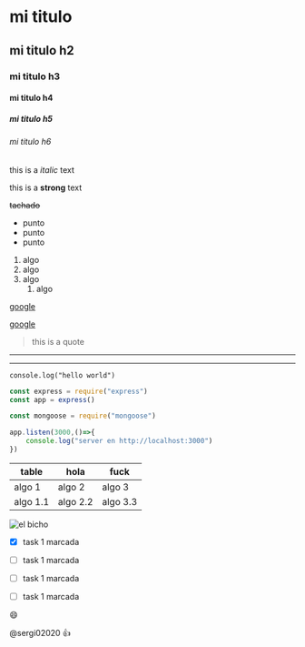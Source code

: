<!--heading-->

# mi titulo
## mi titulo h2
### mi titulo h3
#### mi titulo h4
##### mi titulo h5
###### mi titulo h6


this is a *italic* text

this is a **strong** text

~~tachado~~


<!--unorderlist-->
* punto
* punto
* punto

<!--order list-->

1. algo
2. algo
3. algo
    1. algo

[google](http://www.google.com)

[google](http://www.google.com "link a google")

>this is a quote
___
---

`console.log("hello world")`

```javascript
const express = require("express")
const app = express()

const mongoose = require("mongoose")

app.listen(3000,()=>{
    console.log("server en http://localhost:3000")
})
```

|   table  |    hola    |   fuck    |
|----------|-----------|------------|
|   algo 1  |algo 2 |   algo 3  |
|   algo 1.1    |  algo 2.2 | algo 3.3  |


![el bicho](https://hips.hearstapps.com/hmg-prod.s3.amazonaws.com/images/juventus-player-cristiano-ronaldo-poses-for-a-photo-during-news-photo-1590741989.jpg?crop=0.66667xw:1xh;center,top&resize=640:* "el bichito")



<!--GIT HUB MARKDOW-->

* [x] task 1 marcada

* [ ] task 1 marcada

* [ ] task 1 marcada

* [ ] task 1 marcada

:smile:

@sergi02020 :+1:
